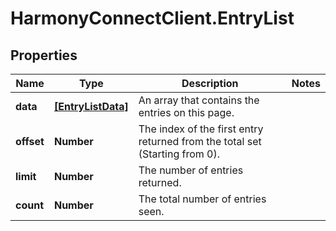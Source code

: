 # HarmonyConnectClient.EntryList

## Properties
Name | Type | Description | Notes
------------ | ------------- | ------------- | -------------
**data** | [**[EntryListData]**](EntryListData.md) | An array that contains the entries on this page. | 
**offset** | **Number** | The index of the first entry returned from the total set (Starting from 0). | 
**limit** | **Number** | The number of entries returned. | 
**count** | **Number** | The total number of entries seen. | 


